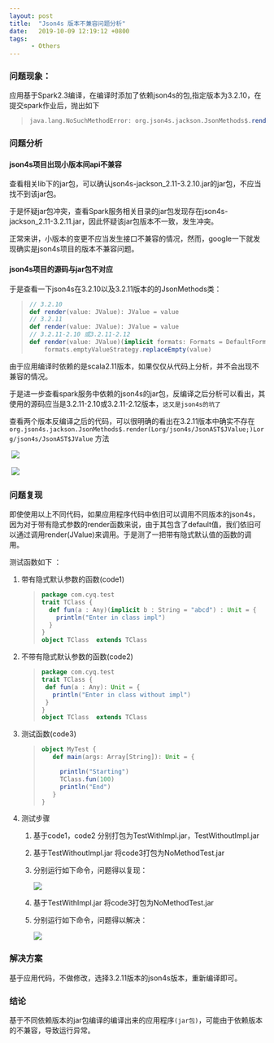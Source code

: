 ```yaml
---
layout: post
title:  "Json4s 版本不兼容问题分析"
date:   2019-10-09 12:19:12 +0800
tags:
      - Others
---
```


### 问题现象：

应用基于Spark2.3编译，在编译时添加了依赖json4s的包,指定版本为3.2.10，在提交spark作业后，抛出如下

> ```scala
> java.lang.NoSuchMethodError: org.json4s.jackson.JsonMethods$.render(Lorg/json4s/JsonAST$JValue;)Lorg/json4s/JsonAST$JValue;
> ```

### 问题分析

#### json4s项目出现小版本间api不兼容

查看相关lib下的jar包，可以确认json4s-jackson_2.11-3.2.10.jar的jar包，不应当找不到该jar包。

于是怀疑jar包冲突，查看Spark服务相关目录的jar包发现存在json4s-jackson_2.11-3.2.11.jar，因此怀疑该jar包版本不一致，发生冲突。 

正常来讲，小版本的变更不应当发生接口不兼容的情况，然而，google一下就发现确实是json4s项目的版本不兼容问题。

#### json4s项目的源码与jar包不对应

于是查看一下json4s在3.2.10以及3.2.11版本的的JsonMethods类：

> ```scala
> // 3.2.10
> def render(value: JValue): JValue = value
> // 3.2.11
> def render(value: JValue): JValue = value
> // 3.2.11-2.10 或3.2.11-2.12
> def render(value: JValue)(implicit formats: Formats = DefaultFormats): JValue =
>     formats.emptyValueStrategy.replaceEmpty(value)
> ```

由于应用编译时依赖的是scala2.11版本，如果仅仅从代码上分析，并不会出现不兼容的情况。

于是进一步查看spark服务中依赖的json4s的jar包，反编译之后分析可以看出，其使用的源码应当是3.2.11-2.10或3.2.11-2.12版本，`这又是json4s的坑了`

查看两个版本反编译之后的代码，可以很明确的看出在3.2.11版本中确实不存在 `org.json4s.jackson.JsonMethods$.render(Lorg/json4s/JsonAST$JValue;)Lorg/json4s/JsonAST$JValue` 方法

​	![](https://note.youdao.com/yws/public/resource/309860f8d6d1ca28097175b7c5701261/xmlnote/WEBRESOURCE9af92e1ef7a7023cdfbdf6adf9e8a203/9664)

​    ![](https://note.youdao.com/yws/public/resource/309860f8d6d1ca28097175b7c5701261/xmlnote/WEBRESOURCEcd7054a593d7b61fd793e688f626ffe5/9663)

### 问题复现

即使使用以上不同代码，如果应用程序代码中依旧可以调用不同版本的json4s，因为对于带有隐式参数的render函数来说，由于其包含了default值，我们依旧可以通过调用render(JValue)来调用。于是测了一把带有隐式默认值的函数的调用。

测试函数如下 ： 

1. 带有隐式默认参数的函数(code1)

   > ```scala
   > package com.cyq.test
   > trait TClass {
   >   def fun(a : Any)(implicit b : String = "abcd") : Unit = {
   >     println("Enter in class impl")
   >   }
   > }
   > object TClass  extends TClass
   > ```


2. 不带有隐式默认参数的函数(code2)

   > ```scala
   > package com.cyq.test
   > trait TClass {
   >  def fun(a : Any): Unit = {
   >    println("Enter in class without impl")
   >  }
   > }
   > object TClass  extends TClass
   > ```

3. 测试函数(code3)

   > ```scala
   > object MyTest {
   >    def main(args: Array[String]): Unit = {
   > 
   >      println("Starting")
   >      TClass.fun(100)
   >      println("End")
   >    }
   > }
   > ```

4. 测试步骤

   1. 基于code1，code2 分别打包为TestWithImpl.jar，TestWithoutImpl.jar

   2. 基于TestWithoutImpl.jar 将code3打包为NoMethodTest.jar 

   3. 分别运行如下命令，问题得以复现：

      ![](https://note.youdao.com/yws/public/resource/309860f8d6d1ca28097175b7c5701261/xmlnote/WEBRESOURCE93f4c0daebdb2e1473352d978f687610/9662)

       

   4. 基于TestWithImpl.jar 将code3打包为NoMethodTest.jar 

   5. 分别运行如下命令，问题得以解决：

      ![](https://note.youdao.com/yws/public/resource/309860f8d6d1ca28097175b7c5701261/xmlnote/WEBRESOURCEbd1fe6181beee9176c636389ab2ee65b/9675)



### 解决方案

基于应用代码，不做修改，选择3.2.11版本的json4s版本，重新编译即可。

### 结论

基于不同依赖版本的jar包编译的编译出来的应用程序`(jar包)`，可能由于依赖版本的不兼容，导致运行异常。
